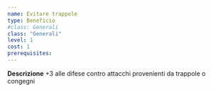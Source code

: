 ```yaml
---
name: Evitare trappole
type: Beneficio
#class: Generali
class: "Generali"
level: 1
cost: 1
prerequisites:
---
```


**Descrizione**
+3 alle difese contro attacchi provenienti da trappole o congegni